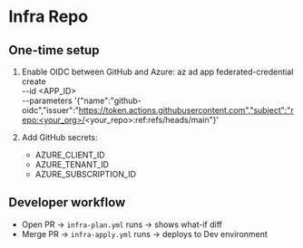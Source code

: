 # Infra Repo

## One-time setup
1. Enable OIDC between GitHub and Azure:
	az ad app federated-credential create \
	  --id <APP_ID> \
	  --parameters '{"name":"github-oidc","issuer":"https://token.actions.githubusercontent.com","subject":"repo:<your_org>/<your_repo>:ref:refs/heads/main"}'

2. Add GitHub secrets:
	- AZURE_CLIENT_ID
	- AZURE_TENANT_ID
	- AZURE_SUBSCRIPTION_ID

## Developer workflow
- Open PR → `infra-plan.yml` runs → shows what-if diff
- Merge PR → `infra-apply.yml` runs → deploys to Dev environment
